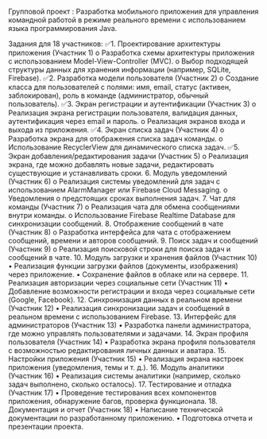 Групповой проект :
Разработка мобильного приложения для управления командной работой в режиме реального времени с использованием языка программирования Java.

Задания для 18 участников:
✅1.	Проектирование архитектуры приложения (Участник 1)
o	Разработка схемы архитектуры приложения с использованием Model-View-Controller (MVC).
o	Выбор подходящей структуры данных для хранения информации (например, SQLite, Firebase).
✅2.	Разработка модели пользователя (Участник 2)
o	Создание класса для пользователей с полями: имя, email, статус (активен, заблокирован), роль в команде (администратор, обычный пользователь).
✅3.	Экран регистрации и аутентификации (Участник 3)
o	Реализация экрана регистрации пользователя, валидация данных, аутентификация через email и пароль.
o	Реализация экранов входа и выхода из приложения.
✅4.	Экран списка задач (Участник 4)
o	Разработка экрана для отображения списка задач команды.
o	Использование RecyclerView для динамического списка задач.
✅5.	Экран добавления/редактирования задачи (Участник 5)
o	Реализация экрана, где можно добавлять новые задачи, редактировать существующие и устанавливать сроки.
6.	Модуль уведомлений (Участник 6)
o	Реализация системы уведомлений для задач с использованием AlarmManager или Firebase Cloud Messaging.
o	Уведомления о предстоящих сроках выполнения задач.
7.	Чат для команды (Участник 7)
o	Реализация чата для обмена сообщениями внутри команды.
o	Использование Firebase Realtime Database для синхронизации сообщений.
8.	Отображение сообщений в чате (Участник 8)
o	Разработка интерфейса для чата с отображением сообщений, времени и авторов сообщений.
9.	Поиск задач и сообщений (Участник 9)
o	Реализация поисковой строки для поиска задач и сообщений в чате.
10.	Модуль загрузки и хранения файлов (Участник 10)
•	Реализация функции загрузки файлов (документы, изображения) через приложение.
•	Сохранение файлов в облаке или на сервере.
11.	Реализация авторизации через социальные сети (Участник 11)
•	Добавление возможности регистрации и входа через социальные сети (Google, Facebook).
12.	Синхронизация данных в реальном времени (Участник 12)
•	Реализация синхронизации задач и сообщений в реальном времени с использованием Firebase.
13.	Интерфейс для администраторов (Участник 13)
•	Разработка панели администратора, где можно управлять пользователями и задачами.
14.	Экран профиля пользователя (Участник 14)
•	Разработка экрана профиля пользователя с возможностью редактирования личных данных и аватара.
15.	Настройки приложения (Участник 15)
•	Реализация экрана настроек приложения (уведомления, темы и т. д.).
16.	Модуль аналитики (Участник 16)
•	Реализация системы аналитики (например, сколько задач выполнено, сколько осталось).
17.	Тестирование и отладка (Участник 17)
•	Проведение тестирования всех компонентов приложения, обнаружение багов, проверка функционала.
18.	Документация и отчет (Участник 18)
•	Написание технической документации по разработанному приложению.
•	Подготовка отчета и презентации проекта.
